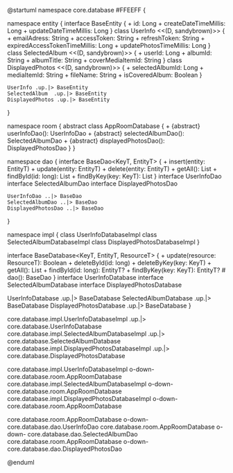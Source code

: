 @startuml
namespace core.database #FFEEFF {

  namespace entity {
    interface BaseEntity {
      + id: Long
      + createDateTimeMillis: Long
      + updateDateTimeMillis: Long
    }
    class UserInfo <<(D, sandybrown)>> {
      + emailAdress: String
      + accessToken: String
      + refreshToken: String
      + expiredAccessTokenTimeMillis: Long
      + updatePhotosTimeMillis: Long
    }
    class SelectedAlbum <<(D, sandybrown)>> {
      + userId: Long
      + albumId: String
      + albumTitle: String
      + coverMediaItemId: String
    }
    class DisplayedPhotos <<(D, sandybrown)>> {
      + selectedAlbumId: Long
      + mediaItemId: String
      + fileName: String
      + isCoveredAlbum: Boolean
    }

    UserInfo .up.|> BaseEntity
    SelectedAlbum  .up.|> BaseEntity
    DisplayedPhotos .up.|> BaseEntity
  }

  namespace room {
    abstract class AppRoomDatabase {
      + {abstract} userInfoDao(): UserInfoDao
      + {abstract} selectedAlbumDao(): SelectedAlbumDao
      + {abstract} displayedPhotosDao(): DisplayedPhotosDao
    }
  }

  namespace dao {
    interface BaseDao<KeyT, EntityT> {
      + insert(entity: EntityT)
      + update(entity: EntityT)
      + delete(entity: EntityT)
      + getAll(): List<EntityT>
      + findById(id: long): List<EntityT>
      + findByKey(key: KeyT): List<EntityT>
    }
    interface UserInfoDao
    interface SelectedAlbumDao
    interface DisplayedPhotosDao

    UserInfoDao ..|> BaseDao
    SelectedAlbumDao ..|> BaseDao
    DisplayedPhotosDao ..|> BaseDao
  }

  namespace impl {
    class UserInfoDatabaseImpl
    class SelectedAlbumDatabaseImpl
    class DisplayedPhotosDatabaseImpl
  }

  interface BaseDatabase<KeyT, EntityT, ResourceT> {
    + update(resource: ResourceT): Boolean
    + deleteById(id: long)
    + deleteByKey(key: KeyT)
    + getAll(): List<EntityT>
    + findById(id: long): EntityT?
    + findByKey(key: KeyT): EntityT?
    # dao(): BaseDao
  }
  interface UserInfoDatabase
  interface SelectedAlbumDatabase
  interface DisplayedPhotosDatabase

  UserInfoDatabase .up.|> BaseDatabase
  SelectedAlbumDatabase .up.|> BaseDatabase
  DisplayedPhotosDatabase .up.|> BaseDatabase
}

core.database.impl.UserInfoDatabaseImpl .up.|> core.database.UserInfoDatabase
core.database.impl.SelectedAlbumDatabaseImpl .up.|> core.database.SelectedAlbumDatabase
core.database.impl.DisplayedPhotosDatabaseImpl .up.|> core.database.DisplayedPhotosDatabase

core.database.impl.UserInfoDatabaseImpl o-down- core.database.room.AppRoomDatabase
core.database.impl.SelectedAlbumDatabaseImpl o-down- core.database.room.AppRoomDatabase
core.database.impl.DisplayedPhotosDatabaseImpl o-down- core.database.room.AppRoomDatabase

core.database.room.AppRoomDatabase o-down- core.database.dao.UserInfoDao
core.database.room.AppRoomDatabase o-down- core.database.dao.SelectedAlbumDao
core.database.room.AppRoomDatabase o-down- core.database.dao.DisplayedPhotosDao

@enduml
